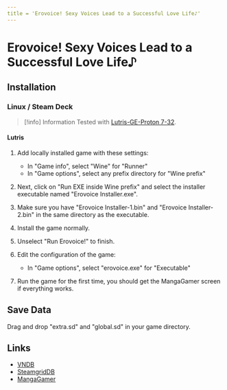 ```yaml
---
title = 'Erovoice! Sexy Voices Lead to a Successful Love Life♪'
---
```


# Erovoice! Sexy Voices Lead to a Successful Love Life♪
## Installation

### Linux / Steam Deck

> [!info] Information
> Tested with [Lutris-GE-Proton 7-32](/linux/adding-wine-versions).

#### Lutris

1. Add locally installed game with these settings:

   * In "Game info", select "Wine" for "Runner"
   * In "Game options", select any prefix directory for "Wine prefix"

2. Next, click on "Run EXE inside Wine prefix" and select the installer executable named "Erovoice Installer.exe".
3. Make sure you have "Erovoice Installer-1.bin" and "Erovoice Installer-2.bin" in the same directory as the executable.
4. Install the game normally.
5. Unselect "Run Erovoice!" to finish.
6. Edit the configuration of the game:

   * In "Game options",  select "erovoice.exe" for "Executable"

7. Run the game for the first time, you should get the MangaGamer screen if everything works.

## Save Data

Drag and drop "extra.sd" and "global.sd" in your game directory.

## Links

* [VNDB](https://vndb.org/v24417)
* [SteamgridDB](https://www.steamgriddb.com/game/5340119)
* [MangaGamer](https://www.mangagamer.com/r18/detail.php?product_code=1270&af=3a123f6214695bfacaa881bd3117c693)
